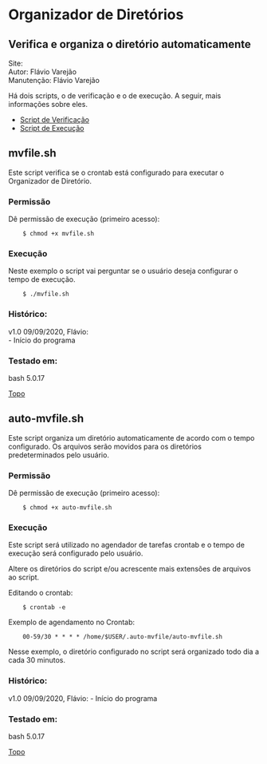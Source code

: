 # Organizador de Diretórios  

## Verifica e organiza o diretório automaticamente  

Site:  
Autor:      Flávio Varejão  
Manutenção: Flávio Varejão  

Há dois scripts, o de verificação e o de execução. A seguir, mais informações sobre eles.  

<a name="ancora"></a>
- [Script de Verificação](#ancora1)
- [Script de Execução](#ancora2)

<a id="ancora1"></a>
## mvfile.sh  
>

Este script verifica se o crontab está configurado para executar o Organizador de Diretório.  

### Permissão  

Dê permissão de execução (primeiro acesso):  
```
    $ chmod +x mvfile.sh  
```

### Execução  

Neste exemplo o script vai perguntar se o usuário deseja configurar o tempo de execução.  
```
    $ ./mvfile.sh  
``` 

### Histórico: 

  v1.0 09/09/2020, Flávio:  
    - Início do programa  

### Testado em:  

  bash 5.0.17  
  
[Topo](#ancora)

<a id="ancora2"></a>
## auto-mvfile.sh  
>

Este script organiza um diretório automaticamente de acordo com o tempo configurado. Os arquivos serão movidos para os diretórios predeterminados pelo usuário.  

### Permissão  

Dê permissão de execução (primeiro acesso):  
```
    $ chmod +x auto-mvfile.sh  
```

### Execução  

Este script será utilizado no agendador de tarefas crontab e o tempo de execução será configurado pelo usuário.  

Altere os diretórios do script e/ou acrescente mais extensões de arquivos ao script.  

Editando o crontab:  
```
    $ crontab -e  
```
Exemplo de agendamento no Crontab:  
```
    00-59/30 * * * * /home/$USER/.auto-mvfile/auto-mvfile.sh  
```
Nesse exemplo, o diretório configurado no script será organizado todo dia a cada 30 minutos.  

### Histórico:  

  v1.0 09/09/2020, Flávio:
    - Início do programa 

### Testado em:  
  
  bash 5.0.17  

[Topo](#ancora)
